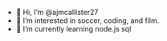 - 👋 Hi, I’m @ajmcallister27
- 👀 I’m interested in soccer, coding, and film.
- 🌱 I’m currently learning node.js sql

<!---
ajmcallister27/ajmcallister27 is a ✨ special ✨ repository because its `README.md` (this file) appears on your GitHub profile.
You can click the Preview link to take a look at your changes.
--->
